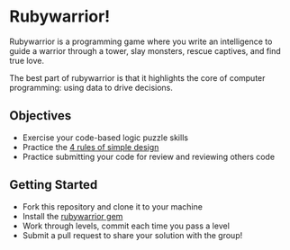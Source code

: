 # Rubywarrior!
Rubywarrior is a programming game where you write an intelligence to guide a
warrior through a tower, slay monsters, rescue captives, and find true love.

The best part of rubywarrior is that it highlights the core of computer
programming: using data to drive decisions.

## Objectives
* Exercise your code-based logic puzzle skills
* Practice the [4 rules of simple
  design](http://www.c2.com/cgi/wiki?XpSimplicityRules)
* Practice submitting your code for review and reviewing others code

## Getting Started
* Fork this repository and clone it to your machine
* Install the [rubywarrior gem](https://github.com/ryanb/ruby-warrior#getting-started)
* Work through levels, commit each time you pass a level
* Submit a pull request to share your solution with the group!
